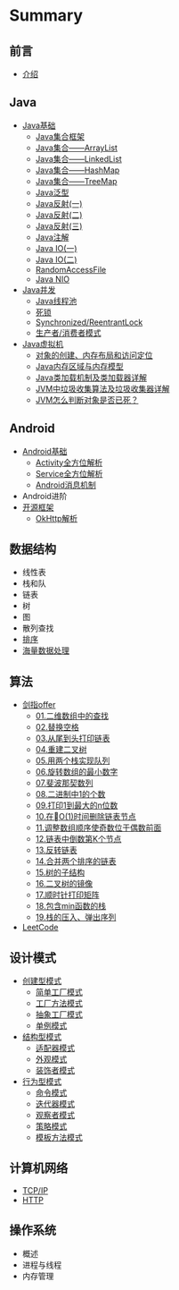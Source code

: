 # Summary

## 前言

* [介绍](README.md)

## Java

* [Java基础](/java/basis.md)
  * [Java集合框架](/java/basis/Collections-Framework.md)
  * [Java集合——ArrayList](/java/basis/arraylist.md)
  * [Java集合——LinkedList](/java/basis/linkedlist.md)
  * [Java集合——HashMap](/java/basis/hashmap.md)
  * [Java集合——TreeMap](/java/basis/treemap.md)
  * [Java泛型](/java/basis/genericity.md)
  * [Java反射\(一\)](/java/basis/reflection1.md)
  * [Java反射\(二\)](/java/basis/reflection2.md)
  * [Java反射\(三\)](/java/basis/reflection3.md)
  * [Java注解](/java/basis/annotation.md)
  * [Java IO\(一\)](/java/basis/java-io1.md)
  * [Java IO\(二\)](/java/basis/java-io2.md)
  * [RandomAccessFile](/java/basis/randomaccessfile.md)
  * [Java NIO](java/basis/java-nio.md)
* [Java并发](/java/concurrence.md)
  * [Java线程池](/java/concurrence/thread-pool.md)
  * [死锁](/java/concurrence/deadlock.md)
  * [Synchronized/ReentrantLock](/java/concurrence/synchronized-reentrantlock.md)
  * [生产者/消费者模式](/java/concurrence/producer-consumer.md)
* [Java虚拟机](/java/virtual-machine.md)
  * [对象的创建、内存布局和访问定位](/java/virtual-machine/object.md)
  * [Java内存区域与内存模型](/java/virtual-machine/memory.md)
  * [Java类加载机制及类加载器详解](/java/virtual-machine/classloader.md)
  * [JVM中垃圾收集算法及垃圾收集器详解](/java/virtual-machine/Garbage-Collector.md)
  * [JVM怎么判断对象是否已死？](/java/virtual-machine/life-cycle.md)

## Android

* [Android基础](/android/basis.md)
  * [Activity全方位解析](/android/basis/activity.md)
  * [Service全方位解析](/android/basis/service.md)
  * [Android消息机制](/android/basis/message-mechanism.md)
* Android进阶
* [开源框架](/android/open-source-framework.md)
  * [OkHttp解析](/android/open-source-framework/okhttp.md)

## 数据结构

* 线性表
* 栈和队
* 链表
* 树
* 图
* 散列查找
* [排序](/data-structure/sort.md)
* [海量数据处理](/data-structure/mass_data_processing.md)

## 算法

* [剑指offer](/algorithm/For-offer.md)
  * [01.二维数组中的查找](/algorithm/For-offer/01.md)
  * [02.替换空格](/algorithm/For-offer/02.md)
  * [03.从尾到头打印链表](/algorithm/For-offer/03.md)
  * [04.重建二叉树](/algorithm/For-offer/04.md)
  * [05.用两个栈实现队列](/algorithm/For-offer/05.md)
  * [06.旋转数组的最小数字](/algorithm/For-offer/06.md)
  * [07.斐波那契数列](/algorithm/For-offer/07.md)
  * [08.二进制中1的个数](/algorithm/For-offer/08.md)
  * [09.打印1到最大的n位数](/algorithm/For-offer/09.md)
  * [10.在O\(1\)时间删除链表节点](/algorithm/For-offer/10.md)
  * [11.调整数组顺序使奇数位于偶数前面](/algorithm/For-offer/11.md)
  * [12.链表中倒数第K个节点](/algorithm/For-offer/12.md)
  * [13.反转链表](/algorithm/For-offer/13.md)
  * [14.合并两个排序的链表](/algorithm/For-offer/14.md)
  * [15.树的子结构](/algorithm/For-offer/15.md)
  * [16.二叉树的镜像](/algorithm/For-offer/16.md)
  * [17.顺时针打印矩阵](/algorithm/For-offer/17.md)
  * [18.包含min函数的栈](/algorithm/For-offer/18.md)
  * [19.栈的压入、弹出序列](/algorithm/For-offer/19.md)
* [LeetCode](algorithm/leetcode.md)

## 设计模式

* [创建型模式](/design-mode/Builder-Pattern.md)
  * [简单工厂模式](/design-mode/Builder-Pattern/Simple-Factory.md)
  * [工厂方法模式](/design-mode/Builder-Pattern/Factory-Method.md)
  * [抽象工厂模式](/design-mode/Builder-Pattern/Abstract-Factory.md)
  * [单例模式](/design-mode/Builder-Pattern/Singleton-Pattern.md)
* [结构型模式](/design-mode/Structural-Patterns.md)
  * [适配器模式](/design-mode/Structural-Patterns/Adapter-Pattern.md)
  * [外观模式](/design-mode/Structural-Patterns/Facade-Pattern.md)
  * [装饰者模式](/design-mode/Structural-Patterns/Decorator-Pattern.md)
* [行为型模式](/design-mode/Behavioral-Pattern.md)
  * [命令模式](/design-mode/Behavioral-Pattern/Command-Pattern.md)
  * [迭代器模式](/design-mode/Behavioral-Pattern/Iterator-Pattern.md)
  * [观察者模式](/design-mode/Behavioral-Pattern/Observer-Pattern.md)
  * [策略模式](/design-mode/Behavioral-Pattern/Strategy-Pattern.md)
  * [模板方法模式](/design-mode/Behavioral-Pattern/Template-Method.md)

## 计算机网络

* [TCP/IP](/computer-networks/tcpip.md)
* [HTTP](/computer-networks/http.md)

## 操作系统

* 概述
* 进程与线程
* 内存管理



